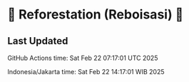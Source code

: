 
# 🌳 Reforestation (Reboisasi) 🌲

## Last Updated

GitHub Actions time: Sat Feb 22 07:17:01 UTC 2025

Indonesia/Jakarta time: Sat Feb 22 14:17:01 WIB 2025
